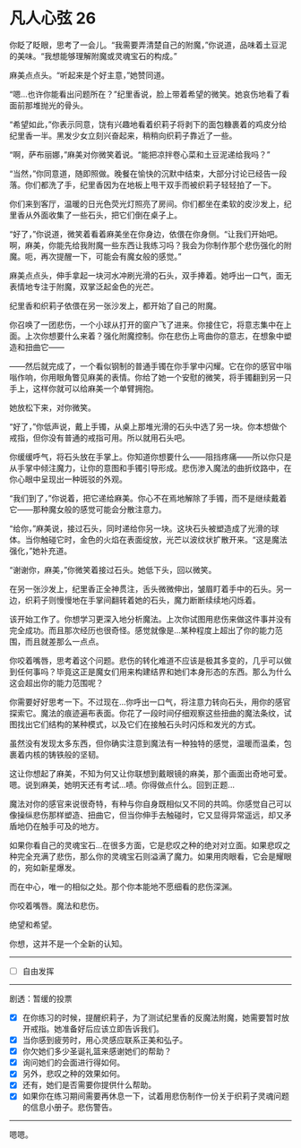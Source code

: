 # 凡人心弦 26

你眨了眨眼，思考了一会儿。“我需要弄清楚自己的附魔，”你说道，品味着土豆泥的美味。“我想能够理解附魔或灵魂宝石的构成。”

麻美点点头。“听起来是个好主意，”她赞同道。

“嗯...也许你能看出问题所在？”纪里香说，脸上带着希望的微笑。她哀伤地看了看面前那堆抛光的骨头。

“希望如此，”你表示同意，饶有兴趣地看着织莉子将剥下的面包糠裹着的鸡皮分给纪里香一半。黑发少女立刻兴奋起来，稍稍向织莉子靠近了一些。

“啊，萨布丽娜，”麻美对你微笑着说。“能把凉拌卷心菜和土豆泥递给我吗？”

“当然，”你同意道，随即照做。晚餐在愉快的沉默中结束，大部分讨论已经告一段落。你们都洗了手，纪里香因为在地板上甩干双手而被织莉子轻轻拍了一下。

你们来到客厅，温暖的日光色荧光灯照亮了房间。你们都坐在柔软的皮沙发上，纪里香从外面收集了一些石头，把它们倒在桌子上。

“好了，”你说道，微笑着看着麻美坐在你身边，依偎在你身侧。“让我们开始吧。啊，麻美，你能先给我附魔一些东西让我练习吗？我会为你制作那个悲伤强化的附魔。呃，再次提醒一下，可能会有魔女般的感觉。”

麻美点点头，伸手拿起一块河水冲刷光滑的石头，双手捧着。她呼出一口气，面无表情地专注于附魔，双掌泛起金色的光芒。

纪里香和织莉子依偎在另一张沙发上，都开始了自己的附魔。

你召唤了一团悲伤，一个小球从打开的窗户飞了进来。你接住它，将意志集中在上面。上次你想要什么来着？强化附魔控制。你在悲伤上弯曲你的意志，在想象中塑造和扭曲它——

——然后就完成了，一个看似钢制的普通手镯在你手掌中闪耀。它在你的感官中嗡嗡作响，你用眼角瞥见麻美的表情。你给了她一个安慰的微笑，将手镯翻到另一只手上，这样你就可以给麻美一个单臂拥抱。

她放松下来，对你微笑。

“好了，”你低声说，戴上手镯，从桌上那堆光滑的石头中选了另一块。你本想做个戒指，但你没有普通的戒指可用。所以就用石头吧。

你缓缓呼气，将石头放在手掌上。你知道你想要什么——阻挡疼痛——所以你只是从手掌中倾注魔力，让你的意图和手镯引导形成。悲伤渗入魔法的曲折纹路中，在你心眼中呈现出一种斑驳的外观。

“我们到了，”你说着，把它递给麻美。你心不在焉地解除了手镯，而不是继续戴着它——那种魔女般的感觉可能会分散注意力。

“给你，”麻美说，接过石头，同时递给你另一块。这块石头被塑造成了光滑的球体。当你触碰它时，金色的火焰在表面绽放，光芒以波纹状扩散开来。“这是魔法强化，”她补充道。

“谢谢你，麻美，”你微笑着接过石头。她低下头，回以微笑。

在另一张沙发上，纪里香正全神贯注，舌头微微伸出，皱眉盯着手中的石头。另一边，织莉子则慢慢地在手掌间翻转着她的石头，魔力断断续续地闪烁着。

该开始工作了。你想学习更深入地分析魔法。上次你试图用悲伤来做这件事并没有完全成功。而且那次经历也很奇怪。感觉就像是...某种程度上超出了你的能力范围，而且就差那么一点点。

你咬着嘴唇，思考着这个问题。悲伤的转化难道不应该是极其多变的，几乎可以做到任何事吗？毕竟这正是魔女们用来构建结界和她们本身形态的东西。那么为什么这会超出你的能力范围呢？

你需要好好思考一下。不过现在...你呼出一口气，将注意力转向石头，用你的感官探索它。魔法的痕迹遍布表面。你花了一段时间仔细观察这些扭曲的魔法条纹，试图找出它们结构的某种模式，以及它们在接触石头时闪烁和发光的方式。

虽然没有发现太多东西，但你确实注意到魔法有一种独特的感觉，温暖而温柔，包裹着内核的铸铁般的坚韧。

这让你想起了麻美，不知为何又让你联想到戴眼镜的麻美，那个画面出奇地可爱。嗯。说到麻美，她明天还有考试...啧。你得做点什么。回到正题...

魔法对你的感官来说很奇特，有种与你自身既相似又不同的共鸣。你感觉自己可以像操纵悲伤那样塑造、扭曲它，但当你伸手去触碰时，它又显得异常遥远，却又矛盾地仍在触手可及的地方。

如果你看自己的灵魂宝石...在很多方面，它是悲叹之种的绝对对立面。如果悲叹之种完全充满了悲伤，那么你的灵魂宝石则溢满了魔力。如果用肉眼看，它会是耀眼的，宛如新星爆发。

而在中心，唯一的相似之处。那个你本能地不愿细看的悲伤深渊。

你咬着嘴唇。魔法和悲伤。

绝望和希望。

你想，这并不是一个全新的认知。

---

- [ ] 自由发挥

---

剧透：暂缓的投票

- [x] 在你练习的时候，提醒织莉子，为了测试纪里香的反魔法附魔，她需要暂时放开戒指。她准备好后应该立即告诉我们。
- [x] 当你感到疲劳时，用心灵感应联系正美和弘子。
- [x] 你欠她们多少圣诞礼篮来感谢她们的帮助？
- [x] 询问她们的会面进行得如何。
- [x] 另外，悲叹之种的效果如何。
- [x] 还有，她们是否需要你提供什么帮助。
- [x] 如果你在练习期间需要再休息一下，试着用悲伤制作一份关于织莉子灵魂问题的信息小册子。悲伤警告。

---

嗯嗯。